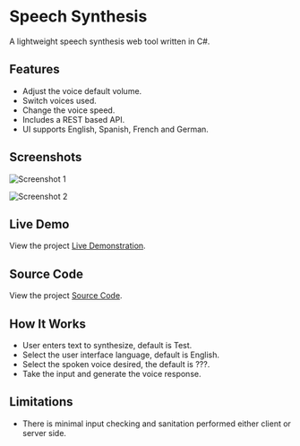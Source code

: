 # Speech Synthesis
A lightweight speech synthesis web tool written in C#. 

## Features
- Adjust the voice default volume.
- Switch voices used.
- Change the voice speed.
- Includes a REST based API.
- UI supports English, Spanish, French and German.

## Screenshots
![Screenshot 1](http://url/to/img.png)

![Screenshot 2](http://url/to/img.png)

## Live Demo
View the project [Live Demonstration](https://cmhva.com/projects/speech).

## Source Code
View the project [Source Code](https://github.com/hayes0278/Speech-Synthesis).

## How It Works
- User enters text to synthesize, default is Test.
- Select the user interface language, default is English.
- Select the spoken voice desired, the default is ???.
- Take the input and generate the voice response.

## Limitations
- There is minimal input checking and sanitation performed either client or server side.